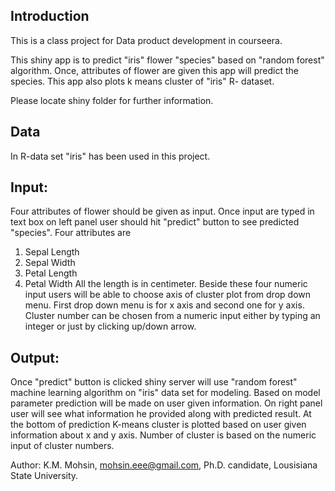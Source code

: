 ## Introduction

This is a class project for Data product development in courseera. 

This shiny app is to predict "iris" flower "species" based on "random forest" algorithm. Once, attributes of flower are given this app will predict the species. This app also plots k means cluster of "iris" R- dataset.

Please locate shiny folder for further information. 

## Data

In R-data set "iris" has been used in this project.


## Input:
Four attributes of flower should be given as input. Once input are typed in text box on left panel user should hit "predict" button to see predicted "species". Four attributes are
1.	Sepal Length
2.	Sepal Width
3.	Petal Length
4.	Petal Width
All the length is in centimeter. Beside these four numeric input users will be able to choose axis of cluster plot from drop down menu. First drop down menu is for x axis and second one for y axis. Cluster number can be chosen from a numeric input either by typing an integer or just by clicking up/down arrow. 

## Output: 
Once "predict" button is clicked shiny server will use "random forest" machine learning algorithm on "iris" data set for modeling. Based on model parameter prediction will be made on user given information. On right panel user will see what information he provided along with predicted result. 
At the bottom of prediction K-means cluster is plotted based on user given information about x and y axis. Number of cluster is based on the numeric input of cluster numbers. 


Author: K.M. Mohsin,
mohsin.eee@gmail.com, 
Ph.D. candidate,
Lousisiana State University. 


